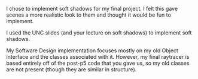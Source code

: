 I chose to implement soft shadows for my final project. I felt this gave scenes a more realistic look to them and thought it would be fun to implement.

I used the UNC slides (and your lecture on soft shadows) to implement soft shadows.

My Software Design implementation focuses mostly on my old Object interface and the classes associated with it. However, my final raytracer is based entirely off of the post-p5 code that you gave us, so my old classes are not present (though they are similar in structure).
